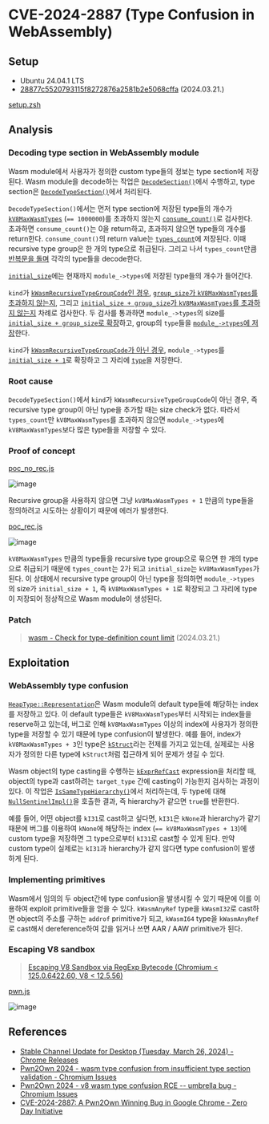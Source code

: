 # CVE-2024-2887 (Type Confusion in WebAssembly)

## Setup

- Ubuntu 24.04.1 LTS
- [28877c5520793115f8272876a2581b2e5068cffa](https://chromium.googlesource.com/v8/v8/+/28877c5520793115f8272876a2581b2e5068cffa) (2024.03.21.)

[setup.zsh](./setup.zsh)

## Analysis

### Decoding type section in WebAssembly module

Wasm module에서 사용자가 정의한 custom type들의 정보는 type section에 저장된다. Wasm module을 decode하는 작업은 [`DecodeSection()`](https://source.chromium.org/chromium/v8/v8/+/28877c5520793115f8272876a2581b2e5068cffa:src/wasm/module-decoder-impl.h;l=417)에서 수행하고, type section은 [`DecodeTypeSection()`](https://source.chromium.org/chromium/v8/v8/+/28877c5520793115f8272876a2581b2e5068cffa:src/wasm/module-decoder-impl.h;l=621)에서 처리된다.

`DecodeTypeSection()`에서는 먼저 type section에 저장된 type들의 개수가 [`kV8MaxWasmTypes`](https://source.chromium.org/chromium/v8/v8/+/28877c5520793115f8272876a2581b2e5068cffa:src/wasm/wasm-limits.h;l=29) (`== 1000000`)를 초과하지 않는지 [`consume_count()`](https://source.chromium.org/chromium/v8/v8/+/28877c5520793115f8272876a2581b2e5068cffa:src/wasm/module-decoder-impl.h;l=1847)로 검사한다. 초과하면 `consume_count()`는 0을 return하고, 초과하지 않으면 type들의 개수를 return한다. `consume_count()`의 return value는 [`types_count`](https://source.chromium.org/chromium/v8/v8/+/28877c5520793115f8272876a2581b2e5068cffa:src/wasm/module-decoder-impl.h;l=623)에 저장된다. 이때 recursive type group은 한 개의 type으로 취급된다. 그리고 나서 `types_count`만큼 [반복문을 돌며](https://source.chromium.org/chromium/v8/v8/+/28877c5520793115f8272876a2581b2e5068cffa:src/wasm/module-decoder-impl.h;l=625) 각각의 type들을 decode한다.

[`initial_size`](https://source.chromium.org/chromium/v8/v8/+/28877c5520793115f8272876a2581b2e5068cffa:src/wasm/module-decoder-impl.h;l=628)에는 현재까지 `module_->types`에 저장된 type들의 개수가 들어간다.

`kind`가 [`kWasmRecursiveTypeGroupCode`인 경우](https://source.chromium.org/chromium/v8/v8/+/28877c5520793115f8272876a2581b2e5068cffa:src/wasm/module-decoder-impl.h;l=629), [`group_size`가 `kV8MaxWasmTypes`를 초과하지 않는지](https://source.chromium.org/chromium/v8/v8/+/28877c5520793115f8272876a2581b2e5068cffa:src/wasm/module-decoder-impl.h;l=634), 그리고 [`initial_size + group_size`가 `kV8MaxWasmTypes`를 초과하지 않는지](https://source.chromium.org/chromium/v8/v8/+/28877c5520793115f8272876a2581b2e5068cffa:src/wasm/module-decoder-impl.h;l=637) 차례로 검사한다. 두 검사를 통과하면 `module_->types`의 size를 [`initial_size + group_size`로 확장](https://source.chromium.org/chromium/v8/v8/+/28877c5520793115f8272876a2581b2e5068cffa:src/wasm/module-decoder-impl.h;l=648)하고, group의 `type`들을 [`module_->types`에 저장](https://source.chromium.org/chromium/v8/v8/+/28877c5520793115f8272876a2581b2e5068cffa:src/wasm/module-decoder-impl.h;l=654)한다.

`kind`가 [`kWasmRecursiveTypeGroupCode`가 아닌 경우](https://source.chromium.org/chromium/v8/v8/+/28877c5520793115f8272876a2581b2e5068cffa:src/wasm/module-decoder-impl.h;l=662), `module_->types`를 [`initial_size + 1`](https://source.chromium.org/chromium/v8/v8/+/28877c5520793115f8272876a2581b2e5068cffa:src/wasm/module-decoder-impl.h;l=665)로 확장하고 그 자리에 [`type`](https://source.chromium.org/chromium/v8/v8/+/28877c5520793115f8272876a2581b2e5068cffa:src/wasm/module-decoder-impl.h;l=669)을 저장한다.

### Root cause

`DecodeTypeSection()`에서 `kind`가 `kWasmRecursiveTypeGroupCode`이 아닌 경우, 즉 recursive type group이 아닌 type을 추가할 때는 size check가 없다. 따라서 `types_count`만 `kV8MaxWasmTypes`를 초과하지 않으면 `module_->types`에 `kV8MaxWasmTypes`보다 많은 type들을 저장할 수 있다.

### Proof of concept

[poc_no_rec.js](./poc_no_rec.js)

![image](https://github.com/user-attachments/assets/91da6428-b7c2-4bf9-aac4-b02b7bfd321e)

Recursive group을 사용하지 않으면 그냥 `kV8MaxWasmTypes + 1` 만큼의 type들을 정의하려고 시도하는 상황이기 때문에 에러가 발생한다.

[poc_rec.js](./poc_rec.js)

![image](https://github.com/user-attachments/assets/12fc5ce4-18be-47f8-b676-8e2aef7f7659)

`kV8MaxWasmTypes` 만큼의 type들을 recursive type group으로 묶으면 한 개의 type으로 취급되기 때문에 `types_count`는 2가 되고 `initial_size`는 `kV8MaxWasmTypes`가 된다. 이 상태에서 recursive type group이 아닌 type을 정의하면 `module_->types`의 size가 `initial_size + 1`, 즉 `kV8MaxWasmTypes + 1`로 확장되고 그 자리에 type이 저장되어 정상적으로 Wasm module이 생성된다.

### Patch

> [wasm - Check for type-definition count limit](https://chromium.googlesource.com/v8/v8/+/b852ad701db21d6db5b34e66f4ec1cdccd2ec4d4) (2024.03.21.)

## Exploitation

### WebAssembly type confusion

[`HeapType::Representation`](https://source.chromium.org/chromium/v8/v8/+/28877c5520793115f8272876a2581b2e5068cffa:src/wasm/value-type.h;l=61)은 Wasm module의 default type들에 해당하는 index를 저장하고 있다. 이 default type들은 `kV8MaxWasmTypes`부터 시작되는 index들을 reserve하고 있는데, 버그로 인해 `kV8MaxWasmTypes` 이상의 index에 사용자가 정의한 type을 저장할 수 있기 때문에 type confusion이 발생한다. 예를 들어, index가 `kV8MaxWasmTypes + 3`인 type은 [`kStruct`](https://source.chromium.org/chromium/v8/v8/+/28877c5520793115f8272876a2581b2e5068cffa:src/wasm/value-type.h;l=65)라는 전제를 가지고 있는데, 실제로는 사용자가 정의한 다른 type에 `kStruct`처럼 접근하게 되어 문제가 생길 수 있다.

Wasm object의 type casting을 수행하는 [`kExprRefCast`](https://source.chromium.org/chromium/v8/v8/+/28877c5520793115f8272876a2581b2e5068cffa:src/wasm/function-body-decoder-impl.h;l=5097) expression을 처리할 때, object의 type과 cast하려는 `target_type` 간에 casting이 가능한지 검사하는 과정이 있다. 이 작업은 [`IsSameTypeHierarchy()`](https://source.chromium.org/chromium/v8/v8/+/28877c5520793115f8272876a2581b2e5068cffa:src/wasm/wasm-subtyping.cc;l=837)에서 처리하는데, 두 type에 대해 [`NullSentinelImpl()`](https://source.chromium.org/chromium/v8/v8/+/28877c5520793115f8272876a2581b2e5068cffa:src/wasm/wasm-subtyping.cc;l=99)을 호출한 결과, 즉 hierarchy가 같으면 `true`를 반환한다.

예를 들어, 어떤 object를 `kI31`로 cast하고 싶다면, `kI31`은 `kNone`과 hierarchy가 같기 때문에 버그를 이용하여 `kNone`에 해당하는 index (`== kV8MaxWasmTypes + 13`)에 custom type을 저장하면 그 type으로부터 `kI31`로 cast할 수 있게 된다. 만약 custom type이 실제로는 `kI31`과 hierarchy가 같지 않다면 type confusion이 발생하게 된다.

### Implementing primitives

Wasm에서 임의의 두 object간에 type confusion을 발생시킬 수 있기 때문에 이를 이용하여 exploit primitive들을 얻을 수 있다. `kWasmAnyRef` type을 `kWasmI32`로 cast하면 object의 주소를 구하는 `addrof` primitive가 되고, `kWasmI64` type을 `kWasmAnyRef`로 cast해서 dereference하여 값을 읽거나 쓰면 AAR / AAW primitive가 된다.

### Escaping V8 sandbox

> [Escaping V8 Sandbox via RegExp Bytecode (Chromium < 125.0.6422.60, V8 < 12.5.56)](https://h0meb0dy.github.io/2024/12/10/Escaping-V8-Sandbox-via-RegExp-Bytecode/)

[pwn.js](./pwn.js)

![image](https://github.com/user-attachments/assets/7125a68a-505b-4148-8d04-1eb83ad8bcb9)

## References

- [Stable Channel Update for Desktop (Tuesday, March 26, 2024) - Chrome Releases](https://chromereleases.googleblog.com/2024/03/stable-channel-update-for-desktop_26.html)
- [Pwn2Own 2024 - wasm type confusion from insufficient type section validation - Chromium Issues](https://issues.chromium.org/issues/330588502)
- [Pwn2Own 2024 - v8 wasm type confusion RCE -- umbrella bug - Chromium Issues](https://issues.chromium.org/issues/330575498)
- [CVE-2024-2887: A Pwn2Own Winning Bug in Google Chrome - Zero Day Initiative](https://www.zerodayinitiative.com/blog/2024/5/2/cve-2024-2887-a-pwn2own-winning-bug-in-google-chrome)
